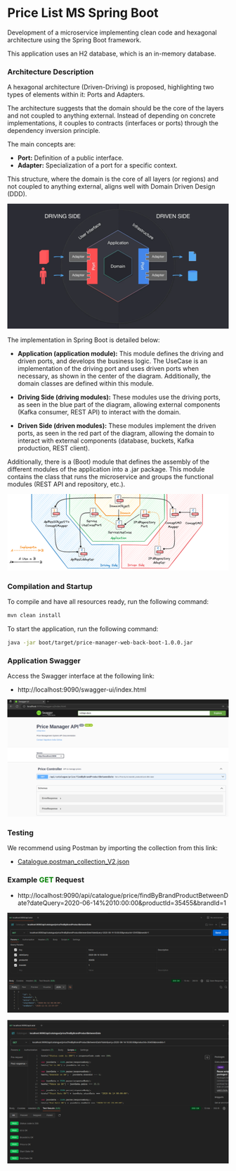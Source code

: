 # Price List MS Spring Boot

Development of a microservice implementing clean code and hexagonal architecture using the Spring Boot framework.

This application uses an H2 database, which is an in-memory database.

### Architecture Description

A hexagonal architecture (Driven-Driving) is proposed, highlighting two types of elements within it: Ports and Adapters.

The architecture suggests that the domain should be the core of the layers and not coupled to anything external. Instead of depending on concrete implementations, it couples to contracts (interfaces or ports) through the dependency inversion principle.

The main concepts are:

* **Port:** Definition of a public interface.
* **Adapter:** Specialization of a port for a specific context.

This structure, where the domain is the core of all layers (or regions) and not coupled to anything external, aligns well with Domain Driven Design (DDD).

![alt text](images/hexagonal-driving-driven.png)

The implementation in Spring Boot is detailed below:

* **Application (application module):** This module defines the driving and driven ports, and develops the business logic. The UseCase is an implementation of the driving port and uses driven ports when necessary, as shown in the center of the diagram. Additionally, the domain classes are defined within this module.


* **Driving Side (driving modules):** These modules use the driving ports, as seen in the blue part of the diagram, allowing external components (Kafka consumer, REST API) to interact with the domain.


* **Driven Side (driven modules):** These modules implement the driven ports, as seen in the red part of the diagram, allowing the domain to interact with external components (database, buckets, Kafka production, REST client).

Additionally, there is a (Boot) module that defines the assembly of the different modules of the application into a .jar package. This module contains the class that runs the microservice and groups the functional modules (REST API and repository, etc.).

![alt text](images/hexagonal-driving-driven2.png)

### Compilation and Startup
To compile and have all resources ready, run the following command:

```bash
mvn clean install
```

To start the application, run the following command:

```bash
java -jar boot/target/price-manager-web-back-boot-1.0.0.jar
```

### Application Swagger

Access the Swagger interface at the following link:

* http://localhost:9090/swagger-ui/index.html

![alt text](images/swagger_openapi3.png)

### Testing

We recommend using Postman by importing the collection from this link: 

* [Catalogue.postman_collection_V2.json](https://github.com/NAO0325/price-manager-web-back/blob/main/boot/src/main/resources/Catalogue.postman_collection_V2.json)

### Example <font color="green">GET</font> Request

* http://localhost:9090/api/catalogue/price/findByBrandProductBetweenDate?dateQuery=2020-06-14%2010:00:00&productId=35455&brandId=1

![alt text](images/postman.png)

![alt text](images/postman-tests.png)
